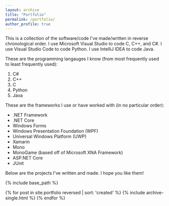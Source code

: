 ```yaml
---
layout: archive
title: "Portfolio"
permalink: /portfolio/
author_profile: true
---
```

This is a collection of the software/code I've made/written in reverse chronological order. I use Microsoft Visual Studio to code C, C++, and C#. I use Visual Studio Code to code Python. I use IntelliJ IDEA to code Java.

These are the programming langauges I know (from most frequently used to least frequently used):
1. C#
2. C++
3. C
4. Python
5. Java

These are the frameworks I use or have worked with (in no particular order):
- .NET Framework
- .NET Core
- Windows Forms
- Windows Presentation Foundation (WPF)
- Universal Windows Platform (UWP)
- Xamarin
- Mono
- MonoGame (based off of Microsoft XNA Framework)
- ASP.NET Core
- JUnit

Below are the projects I've written and made. I hope you like them!

{% include base_path %}


{% for post in site.portfolio reversed | sort: 'created' %}
  {% include archive-single.html %}
{% endfor %}

